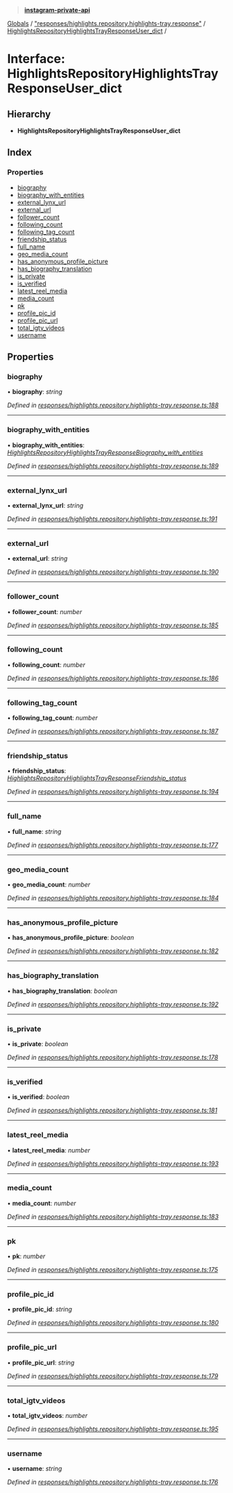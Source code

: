 > **[instagram-private-api](../README.md)**

[Globals](../README.md) / ["responses/highlights.repository.highlights-tray.response"](../modules/_responses_highlights_repository_highlights_tray_response_.md) / [HighlightsRepositoryHighlightsTrayResponseUser_dict](_responses_highlights_repository_highlights_tray_response_.highlightsrepositoryhighlightstrayresponseuser_dict.md) /

# Interface: HighlightsRepositoryHighlightsTrayResponseUser_dict

## Hierarchy

* **HighlightsRepositoryHighlightsTrayResponseUser_dict**

## Index

### Properties

* [biography](_responses_highlights_repository_highlights_tray_response_.highlightsrepositoryhighlightstrayresponseuser_dict.md#biography)
* [biography_with_entities](_responses_highlights_repository_highlights_tray_response_.highlightsrepositoryhighlightstrayresponseuser_dict.md#biography_with_entities)
* [external_lynx_url](_responses_highlights_repository_highlights_tray_response_.highlightsrepositoryhighlightstrayresponseuser_dict.md#external_lynx_url)
* [external_url](_responses_highlights_repository_highlights_tray_response_.highlightsrepositoryhighlightstrayresponseuser_dict.md#external_url)
* [follower_count](_responses_highlights_repository_highlights_tray_response_.highlightsrepositoryhighlightstrayresponseuser_dict.md#follower_count)
* [following_count](_responses_highlights_repository_highlights_tray_response_.highlightsrepositoryhighlightstrayresponseuser_dict.md#following_count)
* [following_tag_count](_responses_highlights_repository_highlights_tray_response_.highlightsrepositoryhighlightstrayresponseuser_dict.md#following_tag_count)
* [friendship_status](_responses_highlights_repository_highlights_tray_response_.highlightsrepositoryhighlightstrayresponseuser_dict.md#friendship_status)
* [full_name](_responses_highlights_repository_highlights_tray_response_.highlightsrepositoryhighlightstrayresponseuser_dict.md#full_name)
* [geo_media_count](_responses_highlights_repository_highlights_tray_response_.highlightsrepositoryhighlightstrayresponseuser_dict.md#geo_media_count)
* [has_anonymous_profile_picture](_responses_highlights_repository_highlights_tray_response_.highlightsrepositoryhighlightstrayresponseuser_dict.md#has_anonymous_profile_picture)
* [has_biography_translation](_responses_highlights_repository_highlights_tray_response_.highlightsrepositoryhighlightstrayresponseuser_dict.md#has_biography_translation)
* [is_private](_responses_highlights_repository_highlights_tray_response_.highlightsrepositoryhighlightstrayresponseuser_dict.md#is_private)
* [is_verified](_responses_highlights_repository_highlights_tray_response_.highlightsrepositoryhighlightstrayresponseuser_dict.md#is_verified)
* [latest_reel_media](_responses_highlights_repository_highlights_tray_response_.highlightsrepositoryhighlightstrayresponseuser_dict.md#latest_reel_media)
* [media_count](_responses_highlights_repository_highlights_tray_response_.highlightsrepositoryhighlightstrayresponseuser_dict.md#media_count)
* [pk](_responses_highlights_repository_highlights_tray_response_.highlightsrepositoryhighlightstrayresponseuser_dict.md#pk)
* [profile_pic_id](_responses_highlights_repository_highlights_tray_response_.highlightsrepositoryhighlightstrayresponseuser_dict.md#profile_pic_id)
* [profile_pic_url](_responses_highlights_repository_highlights_tray_response_.highlightsrepositoryhighlightstrayresponseuser_dict.md#profile_pic_url)
* [total_igtv_videos](_responses_highlights_repository_highlights_tray_response_.highlightsrepositoryhighlightstrayresponseuser_dict.md#total_igtv_videos)
* [username](_responses_highlights_repository_highlights_tray_response_.highlightsrepositoryhighlightstrayresponseuser_dict.md#username)

## Properties

###  biography

• **biography**: *string*

*Defined in [responses/highlights.repository.highlights-tray.response.ts:188](https://github.com/dilame/instagram-private-api/blob/3e16058/src/responses/highlights.repository.highlights-tray.response.ts#L188)*

___

###  biography_with_entities

• **biography_with_entities**: *[HighlightsRepositoryHighlightsTrayResponseBiography_with_entities](_responses_highlights_repository_highlights_tray_response_.highlightsrepositoryhighlightstrayresponsebiography_with_entities.md)*

*Defined in [responses/highlights.repository.highlights-tray.response.ts:189](https://github.com/dilame/instagram-private-api/blob/3e16058/src/responses/highlights.repository.highlights-tray.response.ts#L189)*

___

###  external_lynx_url

• **external_lynx_url**: *string*

*Defined in [responses/highlights.repository.highlights-tray.response.ts:191](https://github.com/dilame/instagram-private-api/blob/3e16058/src/responses/highlights.repository.highlights-tray.response.ts#L191)*

___

###  external_url

• **external_url**: *string*

*Defined in [responses/highlights.repository.highlights-tray.response.ts:190](https://github.com/dilame/instagram-private-api/blob/3e16058/src/responses/highlights.repository.highlights-tray.response.ts#L190)*

___

###  follower_count

• **follower_count**: *number*

*Defined in [responses/highlights.repository.highlights-tray.response.ts:185](https://github.com/dilame/instagram-private-api/blob/3e16058/src/responses/highlights.repository.highlights-tray.response.ts#L185)*

___

###  following_count

• **following_count**: *number*

*Defined in [responses/highlights.repository.highlights-tray.response.ts:186](https://github.com/dilame/instagram-private-api/blob/3e16058/src/responses/highlights.repository.highlights-tray.response.ts#L186)*

___

###  following_tag_count

• **following_tag_count**: *number*

*Defined in [responses/highlights.repository.highlights-tray.response.ts:187](https://github.com/dilame/instagram-private-api/blob/3e16058/src/responses/highlights.repository.highlights-tray.response.ts#L187)*

___

###  friendship_status

• **friendship_status**: *[HighlightsRepositoryHighlightsTrayResponseFriendship_status](_responses_highlights_repository_highlights_tray_response_.highlightsrepositoryhighlightstrayresponsefriendship_status.md)*

*Defined in [responses/highlights.repository.highlights-tray.response.ts:194](https://github.com/dilame/instagram-private-api/blob/3e16058/src/responses/highlights.repository.highlights-tray.response.ts#L194)*

___

###  full_name

• **full_name**: *string*

*Defined in [responses/highlights.repository.highlights-tray.response.ts:177](https://github.com/dilame/instagram-private-api/blob/3e16058/src/responses/highlights.repository.highlights-tray.response.ts#L177)*

___

###  geo_media_count

• **geo_media_count**: *number*

*Defined in [responses/highlights.repository.highlights-tray.response.ts:184](https://github.com/dilame/instagram-private-api/blob/3e16058/src/responses/highlights.repository.highlights-tray.response.ts#L184)*

___

###  has_anonymous_profile_picture

• **has_anonymous_profile_picture**: *boolean*

*Defined in [responses/highlights.repository.highlights-tray.response.ts:182](https://github.com/dilame/instagram-private-api/blob/3e16058/src/responses/highlights.repository.highlights-tray.response.ts#L182)*

___

###  has_biography_translation

• **has_biography_translation**: *boolean*

*Defined in [responses/highlights.repository.highlights-tray.response.ts:192](https://github.com/dilame/instagram-private-api/blob/3e16058/src/responses/highlights.repository.highlights-tray.response.ts#L192)*

___

###  is_private

• **is_private**: *boolean*

*Defined in [responses/highlights.repository.highlights-tray.response.ts:178](https://github.com/dilame/instagram-private-api/blob/3e16058/src/responses/highlights.repository.highlights-tray.response.ts#L178)*

___

###  is_verified

• **is_verified**: *boolean*

*Defined in [responses/highlights.repository.highlights-tray.response.ts:181](https://github.com/dilame/instagram-private-api/blob/3e16058/src/responses/highlights.repository.highlights-tray.response.ts#L181)*

___

###  latest_reel_media

• **latest_reel_media**: *number*

*Defined in [responses/highlights.repository.highlights-tray.response.ts:193](https://github.com/dilame/instagram-private-api/blob/3e16058/src/responses/highlights.repository.highlights-tray.response.ts#L193)*

___

###  media_count

• **media_count**: *number*

*Defined in [responses/highlights.repository.highlights-tray.response.ts:183](https://github.com/dilame/instagram-private-api/blob/3e16058/src/responses/highlights.repository.highlights-tray.response.ts#L183)*

___

###  pk

• **pk**: *number*

*Defined in [responses/highlights.repository.highlights-tray.response.ts:175](https://github.com/dilame/instagram-private-api/blob/3e16058/src/responses/highlights.repository.highlights-tray.response.ts#L175)*

___

###  profile_pic_id

• **profile_pic_id**: *string*

*Defined in [responses/highlights.repository.highlights-tray.response.ts:180](https://github.com/dilame/instagram-private-api/blob/3e16058/src/responses/highlights.repository.highlights-tray.response.ts#L180)*

___

###  profile_pic_url

• **profile_pic_url**: *string*

*Defined in [responses/highlights.repository.highlights-tray.response.ts:179](https://github.com/dilame/instagram-private-api/blob/3e16058/src/responses/highlights.repository.highlights-tray.response.ts#L179)*

___

###  total_igtv_videos

• **total_igtv_videos**: *number*

*Defined in [responses/highlights.repository.highlights-tray.response.ts:195](https://github.com/dilame/instagram-private-api/blob/3e16058/src/responses/highlights.repository.highlights-tray.response.ts#L195)*

___

###  username

• **username**: *string*

*Defined in [responses/highlights.repository.highlights-tray.response.ts:176](https://github.com/dilame/instagram-private-api/blob/3e16058/src/responses/highlights.repository.highlights-tray.response.ts#L176)*